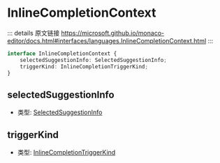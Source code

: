 # InlineCompletionContext
        
::: details 原文链接
https://microsoft.github.io/monaco-editor/docs.html#interfaces/languages.InlineCompletionContext.html
:::

```ts
interface InlineCompletionContext {
    selectedSuggestionInfo: SelectedSuggestionInfo;
    triggerKind: InlineCompletionTriggerKind;
}
```

## selectedSuggestionInfo
- 类型: [SelectedSuggestionInfo](/api/languages/SelectedSuggestionInfo.md)
## triggerKind
- 类型: [InlineCompletionTriggerKind](/api/languages/InlineCompletionTriggerKind.md)